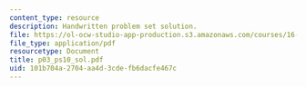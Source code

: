 ```yaml
---
content_type: resource
description: Handwritten problem set solution.
file: https://ol-ocw-studio-app-production.s3.amazonaws.com/courses/16-01-unified-engineering-i-ii-iii-iv-fall-2005-spring-2006/101b704a2704aa4d3cdefb6dacfe467c_p03_ps10_sol.pdf
file_type: application/pdf
resourcetype: Document
title: p03_ps10_sol.pdf
uid: 101b704a-2704-aa4d-3cde-fb6dacfe467c
---
```

